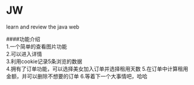 # JW
learn and review the java web

####功能介绍</br>
1.一个简单的查看图片功能</br>
2.可以进入详情</br>
3.利用cookie记录5条浏览的数据</br>
4.拥有了订单功能，可以选择美女加入订单并选择租用天数
5.在订单中计算租用金额，并可以删除不想要的订单
6.等着下一个大事情吧，哈哈
